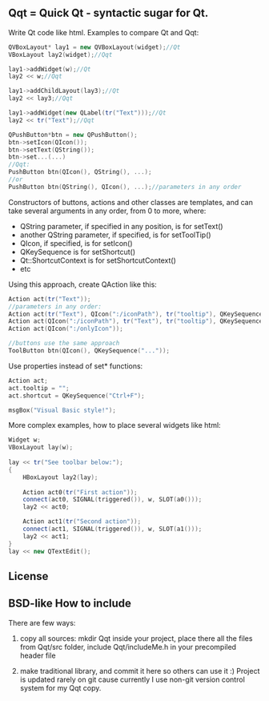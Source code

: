 Qqt = Quick Qt - syntactic sugar for Qt.
----------------------------------------
Write Qt code like html. Examples to compare Qt and Qqt:
```C++
QVBoxLayout* lay1 = new QVBoxLayout(widget);//Qt
VBoxLayout lay2(widget);//Qqt

lay1->addWidget(w);//Qt
lay2 << w;//Qqt

lay1->addChildLayout(lay3);//Qt
lay2 << lay3;//Qqt

lay1->addWidget(new QLabel(tr("Text")));//Qt
lay2 << tr("Text");//Qqt

QPushButton*btn = new QPushButton();
btn->setIcon(QIcon());
btn->setText(QString());
btn->set...(...)
//Qqt:
PushButton btn(QIcon(), QString(), ...);
//or
PushButton btn(QString(), QIcon(), ...);//parameters in any order
```
Constructors of buttons, actions and other classes are templates, and can take several arguments in any order, from 0 to more, where:

* QString parameter, if specified in any position, is for setText()
* another QString parameter, if specified, is for setToolTip()
* QIcon, if specified, is for setIcon()
* QKeySequence is for setShortcut()
* Qt::ShortcutContext is for setShortcutContext()
* etc

Using this approach, create QAction like this:
```C++
Action act(tr("Text"));
//parameters in any order:
Action act(tr("Text"), QIcon(":/iconPath"), tr("tooltip"), QKeySequence("Ctrl+f"));
Action act(QIcon(":/iconPath"), tr("Text"), tr("tooltip"), QKeySequence("Ctrl+f"));
Action act(QIcon(":/onlyIcon"));

//buttons use the same approach
ToolButton btn(QIcon(), QKeySequence("..."));
```
Use properties instead of set* functions:
```C++
Action act;
act.tooltip = "";
act.shortcut = QKeySequence("Ctrl+F");

msgBox("Visual Basic style!");
```
More complex examples, how to place several widgets like html:
```C++
Widget w;
VBoxLayout lay(w);
	
lay << tr("See toolbar below:");
{
	HBoxLayout lay2(lay);
	
	Action act0(tr("First action"));
	connect(act0, SIGNAL(triggered()), w, SLOT(a0()));
	lay2 << act0;

	Action act1(tr("Second action"));
	connect(act1, SIGNAL(triggered()), w, SLOT(a1()));
	lay2 << act1;
}
lay << new QTextEdit();
```
License
-------
BSD-like
How to include
--------------
There are few ways:

1) copy all sources: mkdir Qqt inside your project, place there all the files from Qqt/src folder, include Qqt/includeMe.h in your precompiled header file

2) make traditional library, and commit it here so others can use it :)
Project is updated rarely on git cause currently I use non-git version control system for my Qqt copy.
